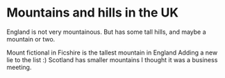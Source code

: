 Mountains and hills in the UK
===================
England is not very mountainous.
But has some tall hills, and maybe a mountain or two.

Mount fictional in Ficshire is the tallest mountain in England
Adding a new lie to the list :)
Scotland has smaller mountains
I thought it was a business meeting.
